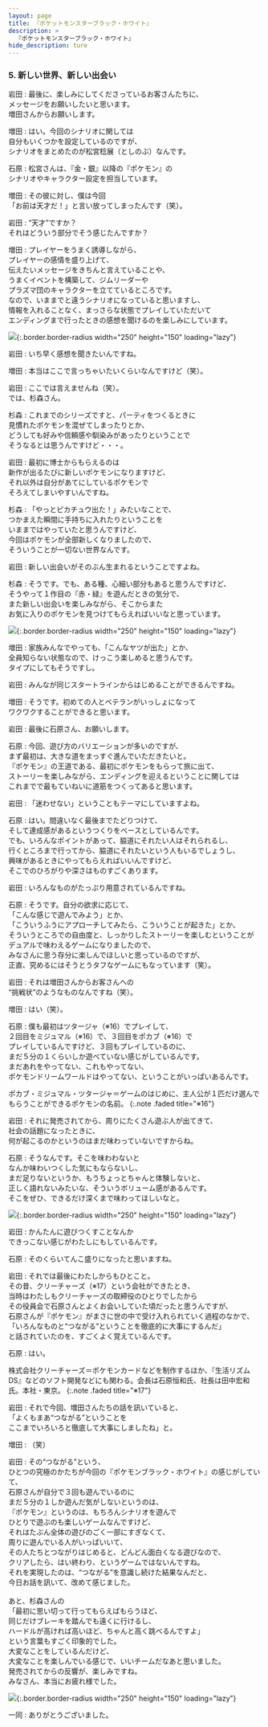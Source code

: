 ```yaml
---
layout: page
title: 『ポケットモンスターブラック・ホワイト』
description: >
  『ポケットモンスターブラック・ホワイト』
hide_description: ture
---
```


### 5. 新しい世界、新しい出会い

岩田
: 最後に、楽しみにしてくださっているお客さんたちに、<br>メッセージをお願いしたいと思います。<br>増田さんからお願いします。

増田
: はい。今回のシナリオに関しては<br>自分もいくつかを設定しているのですが、<br>シナリオをまとめたのが松宮稔展（としのぶ）なんです。

石原
: 松宮さんは、『金・銀』以降の『ポケモン』の<br>シナリオやキャラクター設定を担当しています。

増田
: その彼に対し、僕は今回<br>「お前は天才だ！」と言い放ってしまったんです（笑）。

岩田
: “天才”ですか？<br>それはどういう部分でそう感じたんですか？

増田
: プレイヤーをうまく誘導しながら、<br>プレイヤーの感情を盛り上げて、<br>伝えたいメッセージをきちんと言えていることや、<br>うまくイベントを構築して、ジムリーダーや<br>プラズマ団のキャラクターを立てているところです。<br>なので、いままでと違うシナリオになっていると思いますし、<br>情報を入れることなく、まっさらな状態でプレイしていただいて<br>エンディングまで行ったときの感想を聞けるのを楽しみにしています。

![](/interviews/jp/nds/XXXX/vol1/img/photo14.jpg){:.border.border-radius width="250" height="150" loading="lazy"}

岩田
: いち早く感想を聞きたいんですね。

増田
: 本当はここで言っちゃいたいくらいなんですけど（笑）。

岩田
: ここでは言えませんね（笑）。<br>では、杉森さん。

杉森
: これまでのシリーズですと、パーティをつくるときに<br>見慣れたポケモンを混ぜてしまったりとか、<br>どうしても好みや信頼感や馴染みがあったりということで<br>そうなるとは思うんですけど・・・。

岩田
: 最初に博士からもらえるのは<br>新作が出るたびに新しいポケモンになりますけど、<br>それ以外は自分があてにしているポケモンで<br>そろえてしまいやすいんですね。

杉森
: 「やっとピカチュウ出た！」みたいなことで、<br>つかまえた瞬間に手持ちに入れたりということを<br>いままではやっていたと思うんですけど、<br>今回はポケモンが全部新しくなりましたので、<br>そういうことが一切ない世界なんです。

岩田
: 新しい出会いがそのぶん生まれるということですよね。

杉森
: そうです。でも、ある種、心細い部分もあると思うんですけど、<br>そうやって１作目の『赤・緑』を遊んだときの気分で、<br>また新しい出会いを楽しみながら、そこからまた<br>お気に入りのポケモンを見つけてもらえればいいなと思っています。

![](/interviews/jp/nds/XXXX/vol1/img/photo15.jpg){:.border.border-radius width="250" height="150" loading="lazy"}

増田
: 家族みんなでやっても、「こんなヤツが出た」とか、<br>全員知らない状態なので、けっこう楽しめると思うんです。<br>タイプにしてもそうですし。

岩田
: みんなが同じスタートラインからはじめることができるんですね。

増田
: そうです。初めての人とベテランがいっしょになって<br>ワクワクすることができると思います。

岩田
: 最後に石原さん、お願いします。

石原
: 今回、遊び方のバリエーションが多いのですが、<br>まず最初は、大きな道をまっすぐ進んでいただきたいと。<br>『ポケモン』の王道である、最初にポケモンをもらって旅に出て、<br>ストーリーを楽しみながら、エンディングを迎えるということに関しては<br>これまでで最もていねいに道筋をつくってあると思います。

岩田
: 「迷わせない」ということもテーマにしていますよね。

石原
: はい。間違いなく最後までたどりつけて、<br>そして達成感があるというつくりをベースとしているんです。<br>でも、いろんなポイントがあって、脇道にそれたい人はそれられるし、<br>行くところまで行ってから、脇道にそれたいという人もいるでしょうし、<br>興味があるときにやってもらえればいいんですけど、<br>そこでのひろがりや深さはものすごくあります。

岩田
: いろんなものがたっぷり用意されているんですね。

石原
: そうです。自分の欲求に応じて、<br>「こんな感じで遊んでみよう」とか、<br>「こういうふうにアプローチしてみたら、こういうことが起きた」とか、<br>そういうところでの自由度と、しっかりしたストーリーを楽しむということが<br>デュアルで味わえるゲームになりましたので、<br>みなさんに思う存分に楽しんでほしいと思っているのですが、<br>正直、究めるにはそうとうタフなゲームにもなっています（笑）。

岩田
: それは増田さんからお客さんへの<br>“挑戦状”のようなものなんですね（笑）。

増田
: はい（笑）。

石原
: 僕も最初はツタージャ（※16）でプレイして、<br>２回目をミジュマル（※16）で、３回目をポカブ（※16）で<br>プレイしているんですけど、３回もプレイしているのに、<br>まだ５分の１くらいしか遊べていない感じがしているんです。<br>まだあれをやってない、これもやってない、<br>ポケモンドリームワールドはやってない、ということがいっぱいあるんです。

ポカブ・ミジュマル・ツタージャ＝ゲームのはじめに、主人公が１匹だけ選んでもらうことができるポケモンの名前。
{:.note .faded title="※16"}

岩田
: それに発売されてから、周りにたくさん遊ぶ人が出てきて、<br>社会の話題になったときに、<br>何が起こるのかというのはまだ味わっていないですからね。

石原
: そうなんです。そこを味わわないと<br>なんか味わいつくした気にもならないし、<br>まだ足りないというか、もうちょっとちゃんと体験しないと、<br>正しく語れないみたいな、そういうボリューム感があるんです。<br>そこをぜひ、できるだけ深くまで味わってほしいなと。

![](/interviews/jp/nds/XXXX/vol1/img/photo16.jpg){:.border.border-radius width="250" height="150" loading="lazy"}

岩田
: かんたんに遊びつくすことなんか<br>できっこない感じがわたしにもしているんです。

石原
: そのくらいてんこ盛りになったと思いますね。

岩田
: それでは最後にわたしからもひとこと。<br>その昔、クリーチャーズ（※17）という会社ができたとき、<br>当時はわたしもクリーチャーズの取締役のひとりでしたから<br>その役員会で石原さんとよくお会いしていた頃だったと思うんですが、<br>石原さんが『ポケモン』がまさに世の中で受け入れられていく過程のなかで、<br>「いろんなものと“つながる”ということを徹底的に大事にするんだ」<br>と話されていたのを、すごくよく覚えているんです。

石原
: はい。

株式会社クリーチャーズ＝ポケモンカードなどを制作するほか、『生活リズムDS』などのソフト開発などにも関わる。会長は石原恒和氏、社長は田中宏和氏。本社・東京。
{:.note .faded title="※17"}

岩田
: それで今回、増田さんたちの話を訊いていると、<br>「よくもまあ“つながる”ということを<br>ここまでいろいろと徹底して大事にしましたね」と。

増田
: （笑）

岩田
: その“つながる”という、<br>ひとつの究極のかたちが今回の『ポケモンブラック・ホワイト』の感じがしていて、<br>石原さんが自分で３回も遊んでいるのに<br>まだ５分の１しか遊んだ気がしないというのは、<br>『ポケモン』というのは、もちろんシナリオを遊んで<br>ひとりで遊ぶのも楽しいゲームなんですけど、<br>それはたぶん全体の遊びのごく一部にすぎなくて、<br>周りに遊んでいる人がいっぱいいて、<br>その人たちとつながりはじめると、どんどん面白くなる遊びなので、<br>クリアしたら、はい終わり、というゲームではないんですね。<br>それを実現したのは、“つながる”を意識し続けた結果なんだと、<br>今日お話を訊いて、改めて感じました。<br>&nbsp;<br>あと、杉森さんの<br>「最初に思い切って行ってもらえばもらうほど、<br>同じだけブレーキを踏んでも遠くに行けるし、<br>ハードルが高ければ高いほど、ちゃんと高く跳べるんですよ」<br>という言葉もすごく印象的でした。<br>大変なことをしているんだけど、<br>大変なことを楽しんでいる感じで、いいチームだなあと思いました。<br>発売されてからの反響が、楽しみですね。<br>みなさん、本当にお疲れ様でした。

![](/interviews/jp/nds/XXXX/vol1/img/photo17.jpg){:.border.border-radius width="250" height="150" loading="lazy"}

一同
: ありがとうございました。

